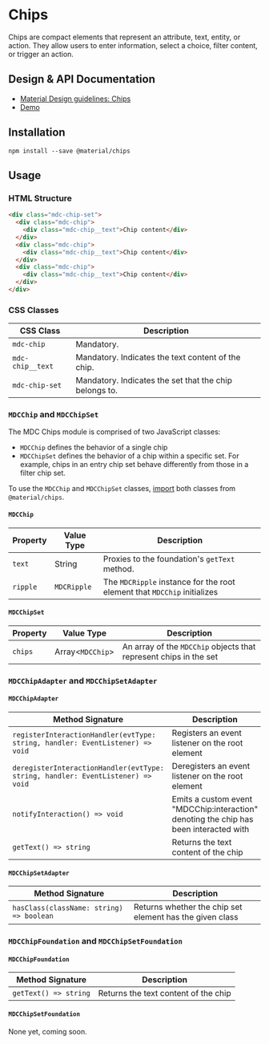 <!--docs:
title: "Chips"
layout: detail
section: components
excerpt: "Chips are compact elements that represent an attribute, text, entity, or action."
iconId: text_field
path: /catalog/chips/
-->

# Chips

Chips are compact elements that represent an attribute, text, entity, or action. They allow users to enter information, select a choice, filter content, or trigger an action.

## Design & API Documentation

<ul class="icon-list">
  <li class="icon-list-item icon-list-item--spec">
    <a href="https://material.io/guidelines/components/chips.html">Material Design guidelines: Chips</a>
  </li>
  <li class="icon-list-item icon-list-item--link">
    <a href="https://material-components-web.appspot.com/chips.html">Demo</a>
  </li>
</ul>

## Installation
```
npm install --save @material/chips
```

## Usage

### HTML Structure

```html
<div class="mdc-chip-set">
  <div class="mdc-chip">
    <div class="mdc-chip__text">Chip content</div>
  </div>
  <div class="mdc-chip">
    <div class="mdc-chip__text">Chip content</div>
  </div>
  <div class="mdc-chip">
    <div class="mdc-chip__text">Chip content</div>
  </div>
</div>
```

### CSS Classes

CSS Class | Description
--- | ---
`mdc-chip` | Mandatory.
`mdc-chip__text` | Mandatory. Indicates the text content of the chip.
`mdc-chip-set` | Mandatory. Indicates the set that the chip belongs to.

### `MDCChip` and `MDCChipSet`

The MDC Chips module is comprised of two JavaScript classes: 
* `MDCChip` defines the behavior of a single chip
* `MDCChipSet` defines the behavior of a chip within a specific set. For example, chips in an entry chip set behave differently from those in a filter chip set.

To use the `MDCChip` and `MDCChipSet` classes, [import](../../docs/importing-js.md) both classes from `@material/chips`.

#### `MDCChip`
Property | Value Type | Description
--- | --- | ---
`text` | String | Proxies to the foundation's `getText` method.
`ripple` | `MDCRipple` | The `MDCRipple` instance for the root element that `MDCChip` initializes

#### `MDCChipSet`
Property | Value Type | Description
--- | --- | ---
`chips` | Array<`MDCChip`> | An array of the `MDCChip` objects that represent chips in the set

### `MDCChipAdapter` and `MDCChipSetAdapter`

#### `MDCChipAdapter`
Method Signature | Description
--- | ---
`registerInteractionHandler(evtType: string, handler: EventListener) => void` | Registers an event listener on the root element
`deregisterInteractionHandler(evtType: string, handler: EventListener) => void` | Deregisters an event listener on the root element
`notifyInteraction() => void` | Emits a custom event "MDCChip:interaction" denoting the chip has been interacted with
`getText() => string` | Returns the text content of the chip

#### `MDCChipSetAdapter`
Method Signature | Description
--- | ---
`hasClass(className: string) => boolean` | Returns whether the chip set element has the given class

### `MDCChipFoundation` and `MDCChipSetFoundation`

#### `MDCChipFoundation`
Method Signature | Description
--- | ---
`getText() => string` | Returns the text content of the chip

#### `MDCChipSetFoundation`
None yet, coming soon.
